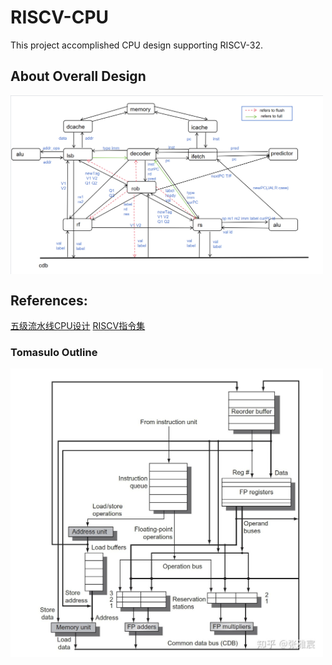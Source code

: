 # RISCV-CPU

This project accomplished CPU design supporting RISCV-32.

## About Overall Design
<img src="figures/myTomasulo(3).png" width="500" align=center />

## References:

[五级流水线CPU设计](https://notes.widcard.win/undergraduate/cs/report/)
[RISCV指令集](https://blog.csdn.net/qq_57502075/article/details/132015845)

### Tomasulo Outline
<img src="figures/Tomasulo.jpg" width="500" align=center />
